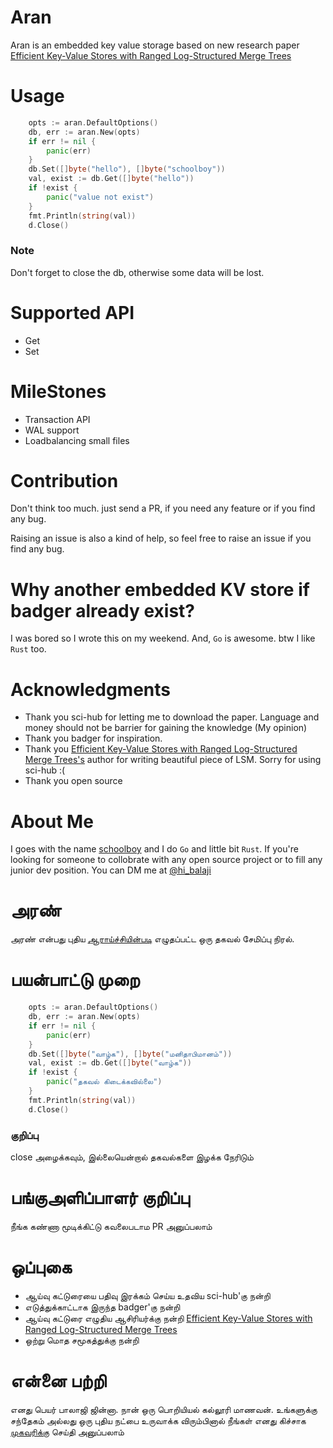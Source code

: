 # Aran
Aran is an embedded key value storage based on new research paper [
Efficient Key-Value Stores with Ranged Log-Structured Merge Trees](https://ieeexplore.ieee.org/document/8457859)


# Usage 

```go
 	opts := aran.DefaultOptions()
	db, err := aran.New(opts)
	if err != nil {
		panic(err)
	}
	db.Set([]byte("hello"), []byte("schoolboy"))
	val, exist := db.Get([]byte("hello"))
	if !exist {
		panic("value not exist")
	}
	fmt.Println(string(val))
	d.Close()
```
### Note 
Don't forget to close the db, otherwise some data will be lost.

# Supported API 

- Get
- Set

# MileStones 

- Transaction API
- WAL support
- Loadbalancing small files

# Contribution

Don't think too much. just send a PR, if you need any feature or if you find any bug.

Raising an issue is also a kind of help, so feel free to raise an issue if you find any bug.

# Why another embedded KV store if badger already exist?

I was bored so I wrote this on my weekend. And, `Go` is awesome. btw I like `Rust` too.

# Acknowledgments
- Thank you sci-hub for letting me to download the paper. Language and money should not be barrier for gaining the knowledge (My opinion)
- Thank you badger for inspiration.
- Thank you [
Efficient Key-Value Stores with Ranged Log-Structured Merge Trees's](https://ieeexplore.ieee.org/document/8457859) author for writing beautiful piece of LSM. Sorry for using sci-hub :(
- Thank you open source
# About Me

I goes with the name [schoolboy](https://twitter.com/hi_balaji) and I do `Go` and little bit `Rust`. If you're looking for someone to collobrate with any open source project or to fill any junior dev position. You can DM me at [@hi_balaji](https://twitter.com/hi_balaji)

# அரண் 

அரண் என்பது புதிய [ஆராய்ச்சியின்படி](https://ieeexplore.ieee.org/document/8457859)  எழுதப்பட்ட ஒரு தகவல் சேமிப்பு நிரல்.

# பயன்பாட்டு முறை 

```go
 	opts := aran.DefaultOptions()
	db, err := aran.New(opts)
	if err != nil {
		panic(err)
	}
	db.Set([]byte("வாழ்க"), []byte("மனிதாபிமானம்"))
	val, exist := db.Get([]byte("வாழ்க"))
	if !exist {
		panic("தகவல் கிடைக்கவில்லை")
	}
	fmt.Println(string(val))
	d.Close()
```
### குறிப்பு 

close அழைக்கவும், இல்லையென்றால் தகவல்களை இழக்க நேரிடும் 

# பங்குஅளிப்பாளர் குறிப்பு 

நீங்க கண்ணா மூடிக்கிட்டு கவலைபடாம PR அனுப்பலாம் 

# ஒப்புகை

- ஆய்வு கட்டுரையை பதிவு இரக்கம் செய்ய உதவிய sci-hub'கு நன்றி 
- எடுத்துக்காட்டாக இருந்த badger'கு நன்றி 
- ஆய்வு கட்டுரை எழுதிய ஆசிரியர்க்கு நன்றி [Efficient Key-Value Stores with Ranged Log-Structured Merge Trees](https://ieeexplore.ieee.org/document/8457859)
- ஒற்று மொத சமூகத்துக்கு நன்றி 

# என்னை பற்றி 
எனது பெயர் பாலாஜி ஜின்னா. நான் ஒரு பொறியியல் கல்லூரி மாணவன். உங்களுக்கு சந்தேகம் அல்லது ஒரு புதிய நட்பை உருவாக்க விரும்பினால் நீங்கள் எனது கிச்சாக [முகவரிக்கு](https://twitter.com/hi_balaji) செய்தி அனுப்பலாம் 